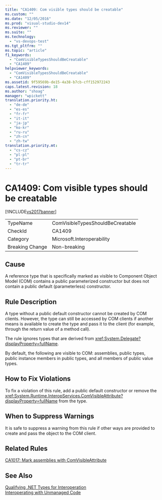 ```yaml
---
title: "CA1409: Com visible types should be creatable"
ms.custom: ""
ms.date: "12/05/2016"
ms.prod: "visual-studio-dev14"
ms.reviewer: ""
ms.suite: ""
ms.technology: 
  - "vs-devops-test"
ms.tgt_pltfrm: ""
ms.topic: "article"
f1_keywords: 
  - "ComVisibleTypesShouldBeCreatable"
  - "CA1409"
helpviewer_keywords: 
  - "ComVisibleTypesShouldBeCreatable"
  - "CA1409"
ms.assetid: 9f59569b-de15-4a38-b7cb-cff152972243
caps.latest.revision: 18
ms.author: "shoag"
manager: "wpickett"
translation.priority.ht: 
  - "de-de"
  - "es-es"
  - "fr-fr"
  - "it-it"
  - "ja-jp"
  - "ko-kr"
  - "ru-ru"
  - "zh-cn"
  - "zh-tw"
translation.priority.mt: 
  - "cs-cz"
  - "pl-pl"
  - "pt-br"
  - "tr-tr"
---
```

# CA1409: Com visible types should be creatable
[!INCLUDE[vs2017banner](../code-quality/includes/vs2017banner.md)]

|||  
|-|-|  
|TypeName|ComVisibleTypesShouldBeCreatable|  
|CheckId|CA1409|  
|Category|Microsoft.Interoperability|  
|Breaking Change|Non-breaking|  
  
## Cause  
 A reference type that is specifically marked as visible to Component Object Model (COM) contains a public parameterized constructor but does not contain a public default (parameterless) constructor.  
  
## Rule Description  
 A type without a public default constructor cannot be created by COM clients. However, the type can still be accessed by COM clients if another means is available to create the type and pass it to the client (for example, through the return value of a method call).  
  
 The rule ignores types that are derived from <xref:System.Delegate?displayProperty=fullName>.  
  
 By default, the following are visible to COM: assemblies, public types, public instance members in public types, and all members of public value types.  
  
## How to Fix Violations  
 To fix a violation of this rule, add a public default constructor or remove the <xref:System.Runtime.InteropServices.ComVisibleAttribute?displayProperty=fullName> from the type.  
  
## When to Suppress Warnings  
 It is safe to suppress a warning from this rule if other ways are provided to create and pass the object to the COM client.  
  
## Related Rules  
 [CA1017: Mark assemblies with ComVisibleAttribute](../code-quality/ca1017--mark-assemblies-with-comvisibleattribute.md)  
  
## See Also  
 [Qualifying .NET Types for Interoperation](http://msdn.microsoft.com/library/4b8afb52-fb8d-4e65-b47c-fd82956a3cdd)   
 [Interoperating with Unmanaged Code](../Topic/Interoperating%20with%20Unmanaged%20Code.md)